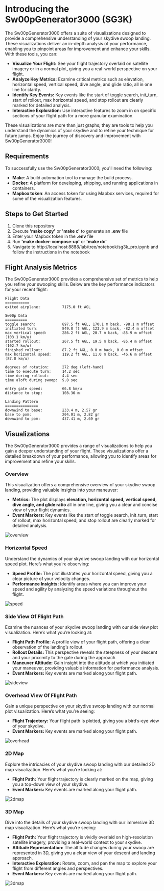 # Introducing the Sw00pGenerator3000 (SG3K)

The Sw00pGenerator3000 offers a suite of visualizations designed to provide a comprehensive understanding of your skydive swoop landing. These visualizations deliver an in-depth analysis of your performance, enabling you to pinpoint areas for improvement and enhance your skills. With these tools, you can:

- **Visualize Your Flight:** See your flight trajectory overlaid on satellite imagery or in a normal plot, giving you a real-world perspective on your flight.
- **Analyze Key Metrics:** Examine critical metrics such as elevation, horizontal speed, vertical speed, dive angle, and glide ratio, all in one line for clarity.
- **Identify Key Events:** Key events like the start of toggle search, init_turn, start of rollout, max horizontal speed, and stop rollout are clearly marked for detailed analysis.
- **Interactive Exploration:** Use interactive features to zoom in on specific sections of your flight path for a more granular examination.

These visualizations are more than just graphs; they are tools to help you understand the dynamics of your skydive and to refine your technique for future jumps. Enjoy the journey of discovery and improvement with Sw00pGenerator3000!

## Requirements

To successfully use the Sw00pGenerator3000, you'll need the following:

- **Make**: A build automation tool to manage the build process.
- **Docker**: A platform for developing, shipping, and running applications in containers.
- **Mapbox token**: An access token for using Mapbox services, required for some of the visualization features.

## Steps to Get Started 

1. Clone this repository
2. Execute **'make copy'** or **'make c'** to generate an **.env** file
3. Enter your Mapbox token in the **.env** file
4. Run **'make docker-compose-up'** or **'make dc'**
5. Navigate to http://localhost:8888/lab/tree/notebook/sg3k_pro.ipynb and follow the instructions in the notebook

## Flight Analysis Metrics

The Sw00pGenerator3000 provides a comprehensive set of metrics to help you refine your swooping skills. Below are the key performance indicators for your recent flight:

```
Flight Data
===========
exited airplane:          7175.0 ft AGL

Sw00p Data
==========
toggle search:            897.5 ft AGL, 170.1 m back, -98.1 m offset
initiated turn:           849.8 ft AGL, 123.9 m back, -82.4 m offset
max vertical speed:       286.2 ft AGL, 20.7 m back, -85.9 m offset (103.1 km/u)
started rollout:          267.5 ft AGL, 19.5 m back, -85.4 m offset (102.7 km/u)
finished rollout:         87.2 ft AGL, 0.0 m back, 0.0 m offset
max horizontal speed:     119.2 ft AGL, 11.0 m back, -46.6 m offset (87.8 km/u)

degrees of rotation:      272 deg (left-hand)
time to execute turn:     14.2 sec
time during rollout:      4.4 sec
time aloft during swoop:  9.8 sec

entry gate speed:         66.8 km/u
distance to stop:         108.36 m

Landing Pattern
===============
downwind to base:         233.4 m, 2.57 gr
base to pom:              204.01 m, 2.82 gr
downwind to pom:          437.41 m, 2.69 gr
```

## Visualizations

The Sw00pGenerator3000 provides a range of visualizations to help you gain a deeper understanding of your flight. These visualizations offer a detailed breakdown of your performance, allowing you to identify areas for improvement and refine your skills.

### Overview

This visualization offers a comprehensive overview of your skydive swoop landing, providing valuable insights into your maneuver:
- **Metrics:** The plot displays **elevation, horizontal speed, vertical speed, dive angle, and glide ratio** all in one line, giving you a clear and concise view of your flight dynamics.
- **Event Markers:** Key events like the start of toggle search, init_turn, start of rollout, max horizontal speed, and stop rollout are clearly marked for detailed analysis.

![overview](assets/img/overview.png)

### Horizontal Speed

Understand the dynamics of your skydive swoop landing with our horizontal speed plot. Here’s what you’re observing:

- **Speed Profile:** The plot illustrates your horizontal speed, giving you a clear picture of your velocity changes.
- **Performance Insights:** Identify areas where you can improve your speed and agility by analyzing the speed variations throughout the flight.

![speed](assets/img/speed.png)

### Side View Of Flight Path

Examine the nuances of your skydive swoop landing with our side view plot visualization. Here’s what you’re looking at:
- **Flight Path Profile:** A profile view of your flight path, offering a clear observation of the landing’s rollout.
- **Rollout Details:** This perspective reveals the steepness of your descent and your proximity to the gate during the approach.
- **Maneuver Altitude:** Gain insight into the altitude at which you initiated your maneuver, providing valuable information for performance analysis.
- **Event Markers:** Key events are marked along your flight path.

![sideview](assets/img/sideview.png)

### Overhead View Of Flight Path

Gain a unique perspective on your skydive swoop landing with our normal plot visualization. Here’s what you’re seeing:
- **Flight Trajectory:** Your flight path is plotted, giving you a bird’s-eye view of your skydive.
- **Event Markers:** Key events are marked along your flight path.

![overhead](assets/img/overhead.png)

### 2D Map

Explore the intricacies of your skydive swoop landing with our detailed 2D map visualization. Here’s what you’re looking at:
- **Flight Path:** Your flight trajectory is clearly marked on the map, giving you a top-down view of your skydive.
- **Event Markers:** Key events are marked along your flight path.

![2dmap](assets/img/2dmap.png)

### 3D Map

Dive into the details of your skydive swoop landing with our immersive 3D map visualization. Here’s what you’re seeing:
- **Flight Path:** Your flight trajectory is vividly overlaid on high-resolution satellite imagery, providing a real-world context to your skydive.
- **Altitude Representation:** The altitude changes during your swoop are represented in 3D, giving you a clear view of your descent and landing approach.
- **Interactive Exploration:** Rotate, zoom, and pan the map to explore your flight from different angles and perspectives.
- **Event Markers:** Key events are marked along your flight path.

![3dmap](assets/img/3dmap.png)